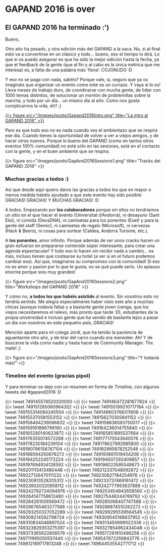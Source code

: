 # GAPAND 2016 is over


## El GAPAND 2016 ha terminado :')

Bueno,

Otro año ha pasado, y otra edición más del GAPAND a la saca.
No, si al final esto va a convertirse en un clásico y todo... bueno, eso el tiempo lo dirá. Lo que si os puedo asegurar es que ha sido la mejor edición hasta la fecha, ya que el feedback de la gente (que al fin y al cabo es la única métrica que me interesa) es, a falta de una palabra más ‘fisna’: COJONUDO :D

Y eso no se paga con nada, sabéis? Porque vale, si, seguro que ya os imagináis que organizar un evento como este es un currazo. Y vaya si lo es! Lleva meses de trabajo duro, de coordinarse con mucha gente, de lidiar con 1000 temas distintos, de solucionar un montón de problemillas sobre la marcha, y todo por un día… un mísero día al año. Como nos gusta complicarnos la vida, eh? ;)

[{{< figure src="/images/posts/Gapand2016Intro.png" title="La intro al GAPAND 2016" >}}](https://www2.slideshare.net/lluisfranco/bienvenida-al-gapand-2016?ref=https://lluisfranco.com/2016/07/04/gapand-2016-is-over/)

Pero es que todo eso no es nada cuando ves el ambientazo que se respira ese día. Cuando tienes la oportunidad de volver a ver a viejos amigos, y de hacer otros nuevos. Porque lo bueno del GAPAND (como en tantos otros eventos 100% comunidad) no está sólo en las sesiones, está en el contacto con la gente, y en el buen ambiente que se respira.

{{< figure src="/images/posts/GapAnd2016Sessions1.png" title="Tracks del GAPAND 2016" >}}

### Muchas gracias a todos :)

Así que desde aquí quiero daros las gracias a todos los que en mayor o menos medida habéis ayudado a que este evento hay sido posible: GRACIAS! GRACIAS! Y MUCHAS GRACIAS! :D

A todos. Empezando por **los colaboradores** porque sin ellos no tendríamos un sitio en el que hacer el evento (Universitat d’Andorra), ni desayuno (Sant Eloi), ni comida (DevsDNA), ni camisetas para los ponentes (Eset) y para la gente del staff (Semic), ni camisetas de regalo (Microsoft), ni cervezas (Hack & Beers), ni cosas para sortear (Caldea, Andorra Turisme, etc.).

A **los ponentes**, amor infinito. Porque además de ser unos cracks hacen un gran esfuerzo en prepararse contenido súper interesante, para crear una agenda espectacular! Y todo eso lo hacen sin recibir nada a cambio... es más, incluso tienen que costearse su hotel (a ver si en el futuro podemos cambiar eso). Así que, imaginaros su compromiso con la comunidad! Si eso no es amor y pasíon por lo que te gusta, no se qué puede serlo. Un aplauso enorme porque sois muy grandes!

{{< figure src="/images/posts/GapAnd2016Sessions2.png" title="Workshops del GAPAND 2016" >}}

Y cómo no, **a todos los que habéis asistido** al evento. Sin vosotros esto no tendría sentido. Me alegra especialmente haber visto este año a muchas chicas (aunque todavía falta) y a bastante gente joven (venga, que los viejos necesitaremos el relevo, más pronto que tarde :D), estudiantes de la propia universidad e incluso gente que ha venido de bastante lejos a pasar un día con nosotros en este pequeño país, GRACIAS!

Mención aparte para mi colega Jordi, que ha tenido la paciencia de aguantarme otro año, y de tirar del carro cuando era menester. Ah! Y de buscarse la vida como nadie y hasta hacer de Community Manager. Thx mate! ;)

{{< figure src="/images/posts/GapAnd2016Sessions3.png" title="Y todavía más!" >}}

### Timeline del evento (gracias pipol)

Y para terminar os dejo con un resumen en forma de Timeline, con algunos tweets del #gapand2016 :D

{{< tweet 749145574520320000 >}}
{{< tweet 749146472281677824 >}}
{{< tweet 749151285060964352 >}}
{{< tweet 749155199210717184 >}}
{{< tweet 749155314084245504 >}}
{{< tweet 749148603768311808 >}}
{{< tweet 749155370581553152 >}}
{{< tweet 749156270305841152 >}}
{{< tweet 749158494239096832 >}}
{{< tweet 749158636593750017 >}}
{{< tweet 749159161896796160 >}}
{{< tweet 749164236014755840 >}}
{{< tweet 749165280140623872 >}}
{{< tweet 749165851895537664 >}}
{{< tweet 749176355074572288 >}}
{{< tweet 749177170543640576 >}}
{{< tweet 749178230184239104 >}}
{{< tweet 749178627992985600 >}}
{{< tweet 749180796158767104 >}}
{{< tweet 749182995878252548 >}}
{{< tweet 749188594250678272 >}}
{{< tweet 749193661519454208 >}}
{{< tweet 749194252245172224 >}}
{{< tweet 749194507292409857 >}}
{{< tweet 749197694934126592 >}}
{{< tweet 749198023595548673 >}}
{{< tweet 749201113413480448 >}}
{{< tweet 749212337048092672 >}}
{{< tweet 749227126470111232 >}}
{{< tweet 749230827184254976 >}}
{{< tweet 749230913528205312 >}}
{{< tweet 749233737469161472 >}}
{{< tweet 749239020320858112 >}}
{{< tweet 749242777993637889 >}}
{{< tweet 749242792724094976 >}}
{{< tweet 749253454942658560 >}}
{{< tweet 749264147758612480 >}}
{{< tweet 749275446244769792 >}}
{{< tweet 749284261006569472 >}}
{{< tweet 749285098407747588 >}}
{{< tweet 749286765463277568 >}}
{{< tweet 749288874510262272 >}}
{{< tweet 749293250327052289 >}}
{{< tweet 749299295539564545 >}}
{{< tweet 749308214592798724 >}}
{{< tweet 749309545168637952 >}}
{{< tweet 749310834048897024 >}}
{{< tweet 749313450699022336 >}}
{{< tweet 749323829353275397 >}}
{{< tweet 749327854962434048 >}}
{{< tweet 749373365622808576 >}}
{{< tweet 749517291910496258 >}}
{{< tweet 749711995050557440 >}}
{{< tweet 749547672256843776 >}}
{{< tweet 749612169717813248 >}}
{{< tweet 749644535542771712 >}}

